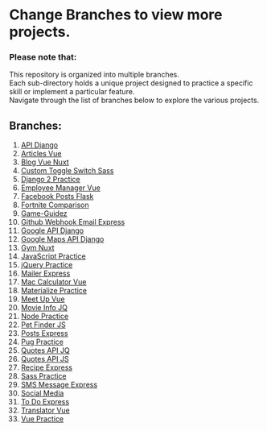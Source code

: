 # Change Branches to view more projects.

### Please note that:
This repository is organized into multiple branches.
<br>
Each sub-directory holds a unique project designed to practice a specific skill or implement a particular feature.
<br>
Navigate through the list of branches below to explore the various projects.


## Branches:
1. [API Django](https://github.com/osama-mohamed/practice/tree/api_django)
2. [Articles Vue](https://github.com/osama-mohamed/practice/tree/articles_vue)
3. [Blog Vue Nuxt](https://github.com/osama-mohamed/practice/tree/blog_vue_nuxt)
4. [Custom Toggle Switch Sass](https://github.com/osama-mohamed/practice/tree/custom_toggle_switch_sass)
5. [Django 2 Practice](https://github.com/osama-mohamed/practice/tree/django_2_practice)
6. [Employee Manager Vue](https://github.com/osama-mohamed/practice/tree/employee_manager_vue)
7. [Facebook Posts Flask](https://github.com/osama-mohamed/practice/tree/facebook_posts_flask)
8. [Fortnite Comparison](https://github.com/osama-mohamed/practice/tree/fortnite_comparison)
9. [Game-Guidez](https://github.com/osama-mohamed/practice/tree/game-guidez)
10. [Github Webhook Email Express](https://github.com/osama-mohamed/practice/tree/github_webhook_email_express)
11. [Google API Django](https://github.com/osama-mohamed/practice/tree/google_api_django)
12. [Google Maps API Django](https://github.com/osama-mohamed/practice/tree/google_maps_api_django)
13. [Gym Nuxt](https://github.com/osama-mohamed/practice/tree/gym_nuxt)
14. [JavaScript Practice](https://github.com/osama-mohamed/practice/tree/javascript_practice)
15. [jQuery Practice](https://github.com/osama-mohamed/practice/tree/jquery_practice)
16. [Mailer Express](https://github.com/osama-mohamed/practice/tree/mailer_express)
17. [Mac Calculator Vue](https://github.com/osama-mohamed/practice/tree/mac_calculator_vue)
18. [Materialize Practice](https://github.com/osama-mohamed/practice/tree/materialize_practice)
19. [Meet Up Vue](https://github.com/osama-mohamed/practice/tree/meet_up_vue)
20. [Movie Info JQ](https://github.com/osama-mohamed/practice/tree/movie_info_jq)
21. [Node Practice](https://github.com/osama-mohamed/practice/tree/node_practice)
22. [Pet Finder JS](https://github.com/osama-mohamed/practice/tree/pet_finder_js)
23. [Posts Express](https://github.com/osama-mohamed/practice/tree/posts_express)
24. [Pug Practice](https://github.com/osama-mohamed/practice/tree/pug_practice)
25. [Quotes API JQ](https://github.com/osama-mohamed/practice/tree/quotes_api_jq)
26. [Quotes API JS](https://github.com/osama-mohamed/practice/tree/quotes_api_js)
27. [Recipe Express](https://github.com/osama-mohamed/practice/tree/recipe_express)
28. [Sass Practice](https://github.com/osama-mohamed/practice/tree/sass_practice)
29. [SMS Message Express](https://github.com/osama-mohamed/practice/tree/sms_message_express)
30. [Social Media](https://github.com/osama-mohamed/practice/tree/social_media)
31. [To Do Express](https://github.com/osama-mohamed/practice/tree/to_do_express)
32. [Translator Vue](https://github.com/osama-mohamed/practice/tree/translator_vue)
33. [Vue Practice](https://github.com/osama-mohamed/practice/tree/vue_practice)
